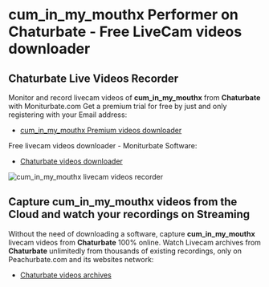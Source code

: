 # cum_in_my_mouthx Performer on Chaturbate - Free LiveCam videos downloader

## Chaturbate Live Videos Recorder

Monitor and record livecam videos of **cum_in_my_mouthx** from **Chaturbate** with Moniturbate.com
Get a premium trial for free by just and only registering with your Email address:
* [cum_in_my_mouthx Premium videos downloader](https://moniturbate.com/request-demo-licence-key.html)

Free livecam videos downloader - Moniturbate Software:
* [Chaturbate videos downloader](https://moniturbate.com/moniturbate-download-software.html)

![cum_in_my_mouthx livecam videos recorder](https://peachurnet.com/templates/moniturbate-software.png)


## Capture cum_in_my_mouthx videos from the Cloud and watch your recordings on Streaming

Without the need of downloading a software, capture **cum_in_my_mouthx** livecam videos from **Chaturbate** 100% online.
Watch Livecam archives from **Chaturbate** unlimitedly from thousands of existing recordings, only on Peachurbate.com and its websites network:
* [Chaturbate videos archives](https://peachurnet.com/)